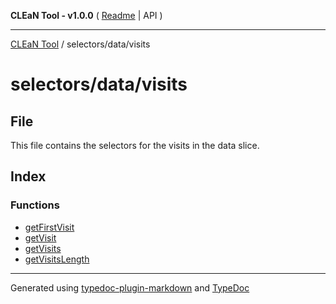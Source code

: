 **CLEaN Tool - v1.0.0** ( [Readme](../../../README.md) \| API )

***

[CLEaN Tool](../../../modules.md) / selectors/data/visits

# selectors/data/visits

## File

This file contains the selectors for the visits in the data slice.

## Index

### Functions

- [getFirstVisit](functions/getFirstVisit.md)
- [getVisit](functions/getVisit.md)
- [getVisits](functions/getVisits.md)
- [getVisitsLength](functions/getVisitsLength.md)

***

Generated using [typedoc-plugin-markdown](https://www.npmjs.com/package/typedoc-plugin-markdown) and [TypeDoc](https://typedoc.org/)
